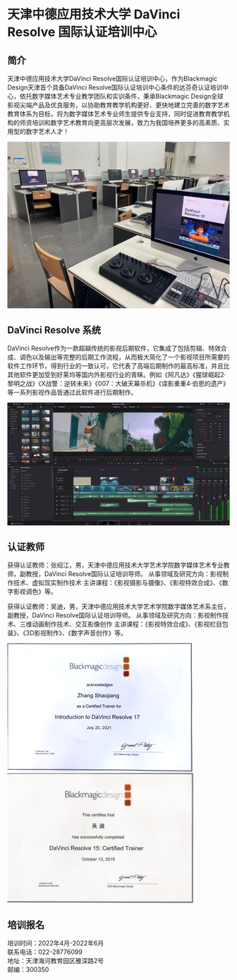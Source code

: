 
# 天津中德应用技术大学 DaVinci Resolve 国际认证培训中心

## 简介
天津中德应用技术大学DaVinci Resolve国际认证培训中心，作为Blackmagic Design天津首个具备DaVinci Resolve国际认证培训中心条件的达芬奇认证培训中心，依托数字媒体艺术专业教学团队和实训条件，秉承Blackmagic Design全球影视尖端产品及优良服务，以协助教育教学机构更好、更快地建立完善的数字艺术教育体系为目标，将为数字媒体艺术专业师生提供专业支持，同时促进教育教学机构的师资培训和数字艺术教育向更高层次发展，致力为我国培养更多的高素质、实用型的数字艺术人才！

![DaVinci](/pic/jiaoshi.png)

## DaVinci Resolve 系统
DaVinci Resolve作为一款超越传统的影视后期软件，它集成了包括剪辑、特效合成、调色以及输出等完整的后期工作流程，从而极大简化了一个影视项目所需要的软件工作环节，得到行业的一致认可，它代表了高端后期制作的最高标准，并且比其他软件更加受到好莱坞等国内外影视行业的青睐。例如《阿凡达》《猩球崛起2·黎明之战》《X战警：逆转未来》《007：大破天幕杀机》《谍影重重4·伯恩的遗产》等一系列影视作品皆通过此软件进行后期制作。

![DaVinci](/pic/hero-still.jpeg)

## 认证教师

获得认证教师：张绍江，男，天津中德应用技术大学艺术学院数字媒体艺术专业教师，副教授，DaVinci Resolve国际认证培训导师。
从事领域及研究方向：影视制作技术、虚拟现实制作技术
主讲课程：《影视摄影与摄像》、《影视特效合成》、《数字影视调色》等。

获得认证教师：吴迪，男，天津中德应用技术大学艺术学院数字媒体艺术系主任，副教授，DaVinci Resolve国际认证培训导师。
从事领域及研究方向：影视制作技术、三维动画制作技术、交互影像创作
主讲课程：《影视特效合成》、《影视栏目包装》、《3D影视制作》、《数字声音创作》等。

![DaVinci](/pic/zhengshu.png)![DaVinci](/pic/wudi.png)

## 培训报名
培训时间：2022年4月-2022年6月  
联系电话：022-28776099  
地址：天津海河教育园区雅深路2号  
邮编：300350
